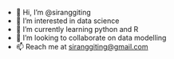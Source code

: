 - 👋 Hi, I’m @siranggiting
- 👀 I’m interested in data science
- 🌱 I’m currently learning python and R
- 💞️ I’m looking to collaborate on data modelling
- 📫 Reach me at siranggiting@gmail.com

<!---
siranggiting/siranggiting is a ✨ special ✨ repository because its `README.md` (this file) appears on your GitHub profile.
You can click the Preview link to take a look at your changes.
--->
